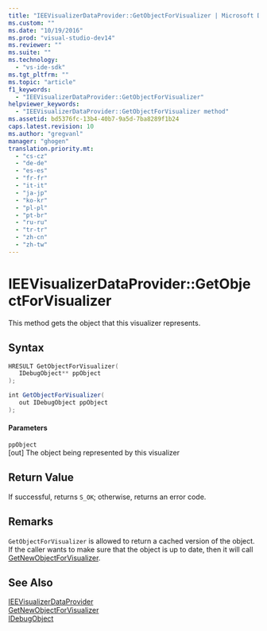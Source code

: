```yaml
---
title: "IEEVisualizerDataProvider::GetObjectForVisualizer | Microsoft Docs"
ms.custom: ""
ms.date: "10/19/2016"
ms.prod: "visual-studio-dev14"
ms.reviewer: ""
ms.suite: ""
ms.technology: 
  - "vs-ide-sdk"
ms.tgt_pltfrm: ""
ms.topic: "article"
f1_keywords: 
  - "IEEVisualizerDataProvider::GetObjectForVisualizer"
helpviewer_keywords: 
  - "IEEVisualizerDataProvider::GetObjectForVisualizer method"
ms.assetid: bd5376fc-13b4-40b7-9a5d-7ba8289f1b24
caps.latest.revision: 10
ms.author: "gregvanl"
manager: "ghogen"
translation.priority.mt: 
  - "cs-cz"
  - "de-de"
  - "es-es"
  - "fr-fr"
  - "it-it"
  - "ja-jp"
  - "ko-kr"
  - "pl-pl"
  - "pt-br"
  - "ru-ru"
  - "tr-tr"
  - "zh-cn"
  - "zh-tw"
---
```

# IEEVisualizerDataProvider::GetObjectForVisualizer
This method gets the object that this visualizer represents.  
  
## Syntax  
  
```cpp  
HRESULT GetObjectForVisualizer(  
   IDebugObject** ppObject  
);  
```  
  
```c#  
int GetObjectForVisualizer(  
   out IDebugObject ppObject  
);  
```  
  
#### Parameters  
 `ppObject`  
 [out] The object being represented by this visualizer  
  
## Return Value  
 If successful, returns `S_OK`; otherwise, returns an error code.  
  
## Remarks  
 `GetObjectForVisualizer` is allowed to return a cached version of the object. If the caller wants to make sure that the object is up to date, then it will call [GetNewObjectForVisualizer](../extensibility/ieevisualizerdataprovider--getnewobjectforvisualizer.md).  
  
## See Also  
 [IEEVisualizerDataProvider](../extensibility/ieevisualizerdataprovider.md)   
 [GetNewObjectForVisualizer](../extensibility/ieevisualizerdataprovider--getnewobjectforvisualizer.md)   
 [IDebugObject](../extensibility/idebugobject.md)